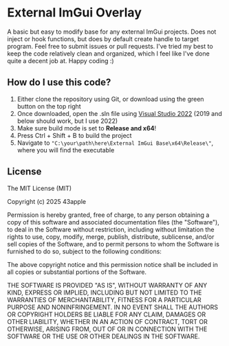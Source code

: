 # External ImGui Overlay
A basic but easy to modify base for any external ImGui projects. Does not inject or hook functions, but does by default create handle to target program. Feel free to submit issues or pull requests. I've tried my best to keep the code relatively clean and organized, which I feel like I've done quite a decent job at. Happy coding :)

## How do I use this code?
1. Either clone the repository using Git, or download using the green button on the top right
2. Once downloaded, open the .sln file using [Visual Studio 2022](https://visualstudio.microsoft.com/vs/) (2019 and below should work, but I use 2022)
3. Make sure build mode is set to **Release and x64**!
4. Press Ctrl + Shift + B to build the project
5. Navigate to `"C:\your\path\here\External ImGui Base\x64\Release\"`, where you will find the executable

## License
The MIT License (MIT)

Copyright (c) 2025 43apple

Permission is hereby granted, free of charge, to any person obtaining a copy of this software and associated documentation files (the "Software"), to deal in the Software without restriction, including without limitation the rights to use, copy, modify, merge, publish, distribute, sublicense, and/or sell copies of the Software, and to permit persons to whom the Software is furnished to do so, subject to the following conditions:

The above copyright notice and this permission notice shall be included in all copies or substantial portions of the Software.

THE SOFTWARE IS PROVIDED "AS IS", WITHOUT WARRANTY OF ANY KIND, EXPRESS OR IMPLIED, INCLUDING BUT NOT LIMITED TO THE WARRANTIES OF MERCHANTABILITY, FITNESS FOR A PARTICULAR PURPOSE AND NONINFRINGEMENT. IN NO EVENT SHALL THE AUTHORS OR COPYRIGHT HOLDERS BE LIABLE FOR ANY CLAIM, DAMAGES OR OTHER LIABILITY, WHETHER IN AN ACTION OF CONTRACT, TORT OR OTHERWISE, ARISING FROM, OUT OF OR IN CONNECTION WITH THE SOFTWARE OR THE USE OR OTHER DEALINGS IN THE SOFTWARE.
